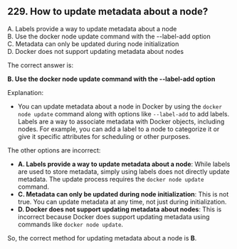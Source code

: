 ## 229. How to update metadata about a node?
A. Labels provide a way to update metadata about a node  
B. Use the docker node update command with the --label-add option  
C. Metadata can only be updated during node initialization  
D. Docker does not support updating metadata about nodes  

The correct answer is:

**B. Use the docker node update command with the --label-add option**

Explanation:
- You can update metadata about a node in Docker by using the `docker node update` command along with options like `--label-add` to add labels. Labels are a way to associate metadata with Docker objects, including nodes. For example, you can add a label to a node to categorize it or give it specific attributes for scheduling or other purposes.

The other options are incorrect:
- **A. Labels provide a way to update metadata about a node**: While labels are used to store metadata, simply using labels does not directly update metadata. The update process requires the `docker node update` command.
- **C. Metadata can only be updated during node initialization**: This is not true. You can update metadata at any time, not just during initialization.
- **D. Docker does not support updating metadata about nodes**: This is incorrect because Docker does support updating metadata using commands like `docker node update`.

So, the correct method for updating metadata about a node is **B**.
